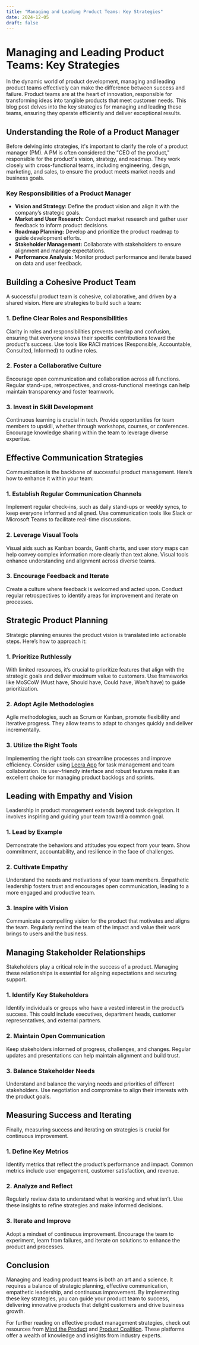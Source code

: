 ```yaml
---
title: "Managing and Leading Product Teams: Key Strategies"
date: 2024-12-05
draft: false
---
```

# Managing and Leading Product Teams: Key Strategies

In the dynamic world of product development, managing and leading product teams effectively can make the difference between success and failure. Product teams are at the heart of innovation, responsible for transforming ideas into tangible products that meet customer needs. This blog post delves into the key strategies for managing and leading these teams, ensuring they operate efficiently and deliver exceptional results.

## Understanding the Role of a Product Manager

Before delving into strategies, it's important to clarify the role of a product manager (PM). A PM is often considered the "CEO of the product," responsible for the product's vision, strategy, and roadmap. They work closely with cross-functional teams, including engineering, design, marketing, and sales, to ensure the product meets market needs and business goals.

### Key Responsibilities of a Product Manager
- **Vision and Strategy:** Define the product vision and align it with the company’s strategic goals.
- **Market and User Research:** Conduct market research and gather user feedback to inform product decisions.
- **Roadmap Planning:** Develop and prioritize the product roadmap to guide development efforts.
- **Stakeholder Management:** Collaborate with stakeholders to ensure alignment and manage expectations.
- **Performance Analysis:** Monitor product performance and iterate based on data and user feedback.

## Building a Cohesive Product Team

A successful product team is cohesive, collaborative, and driven by a shared vision. Here are strategies to build such a team:

### 1. **Define Clear Roles and Responsibilities**

Clarity in roles and responsibilities prevents overlap and confusion, ensuring that everyone knows their specific contributions toward the product's success. Use tools like RACI matrices (Responsible, Accountable, Consulted, Informed) to outline roles.

### 2. **Foster a Collaborative Culture**

Encourage open communication and collaboration across all functions. Regular stand-ups, retrospectives, and cross-functional meetings can help maintain transparency and foster teamwork.

### 3. **Invest in Skill Development**

Continuous learning is crucial in tech. Provide opportunities for team members to upskill, whether through workshops, courses, or conferences. Encourage knowledge sharing within the team to leverage diverse expertise.

## Effective Communication Strategies

Communication is the backbone of successful product management. Here’s how to enhance it within your team:

### 1. **Establish Regular Communication Channels**

Implement regular check-ins, such as daily stand-ups or weekly syncs, to keep everyone informed and aligned. Use communication tools like Slack or Microsoft Teams to facilitate real-time discussions.

### 2. **Leverage Visual Tools**

Visual aids such as Kanban boards, Gantt charts, and user story maps can help convey complex information more clearly than text alone. Visual tools enhance understanding and alignment across diverse teams.

### 3. **Encourage Feedback and Iterate**

Create a culture where feedback is welcomed and acted upon. Conduct regular retrospectives to identify areas for improvement and iterate on processes.

## Strategic Product Planning

Strategic planning ensures the product vision is translated into actionable steps. Here’s how to approach it:

### 1. **Prioritize Ruthlessly**

With limited resources, it’s crucial to prioritize features that align with the strategic goals and deliver maximum value to customers. Use frameworks like MoSCoW (Must have, Should have, Could have, Won't have) to guide prioritization.

### 2. **Adopt Agile Methodologies**

Agile methodologies, such as Scrum or Kanban, promote flexibility and iterative progress. They allow teams to adapt to changes quickly and deliver incrementally.

### 3. **Utilize the Right Tools**

Implementing the right tools can streamline processes and improve efficiency. Consider using [Leera App](https://leera.app) for task management and team collaboration. Its user-friendly interface and robust features make it an excellent choice for managing product backlogs and sprints.

## Leading with Empathy and Vision

Leadership in product management extends beyond task delegation. It involves inspiring and guiding your team toward a common goal.

### 1. **Lead by Example**

Demonstrate the behaviors and attitudes you expect from your team. Show commitment, accountability, and resilience in the face of challenges.

### 2. **Cultivate Empathy**

Understand the needs and motivations of your team members. Empathetic leadership fosters trust and encourages open communication, leading to a more engaged and productive team.

### 3. **Inspire with Vision**

Communicate a compelling vision for the product that motivates and aligns the team. Regularly remind the team of the impact and value their work brings to users and the business.

## Managing Stakeholder Relationships

Stakeholders play a critical role in the success of a product. Managing these relationships is essential for aligning expectations and securing support.

### 1. **Identify Key Stakeholders**

Identify individuals or groups who have a vested interest in the product’s success. This could include executives, department heads, customer representatives, and external partners.

### 2. **Maintain Open Communication**

Keep stakeholders informed of progress, challenges, and changes. Regular updates and presentations can help maintain alignment and build trust.

### 3. **Balance Stakeholder Needs**

Understand and balance the varying needs and priorities of different stakeholders. Use negotiation and compromise to align their interests with the product goals.

## Measuring Success and Iterating

Finally, measuring success and iterating on strategies is crucial for continuous improvement.

### 1. **Define Key Metrics**

Identify metrics that reflect the product’s performance and impact. Common metrics include user engagement, customer satisfaction, and revenue.

### 2. **Analyze and Reflect**

Regularly review data to understand what is working and what isn’t. Use these insights to refine strategies and make informed decisions.

### 3. **Iterate and Improve**

Adopt a mindset of continuous improvement. Encourage the team to experiment, learn from failures, and iterate on solutions to enhance the product and processes.

## Conclusion

Managing and leading product teams is both an art and a science. It requires a balance of strategic planning, effective communication, empathetic leadership, and continuous improvement. By implementing these key strategies, you can guide your product team to success, delivering innovative products that delight customers and drive business growth. 

For further reading on effective product management strategies, check out resources from [Mind the Product](https://www.mindtheproduct.com) and [Product Coalition](https://productcoalition.com). These platforms offer a wealth of knowledge and insights from industry experts.